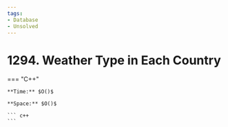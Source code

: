 ```yaml
---
tags:
- Database
- Unsolved
---
```



# 1294. Weather Type in Each Country

=== "C++"

    **Time:** $O()$

    **Space:** $O()$

    ``` c++
    ```